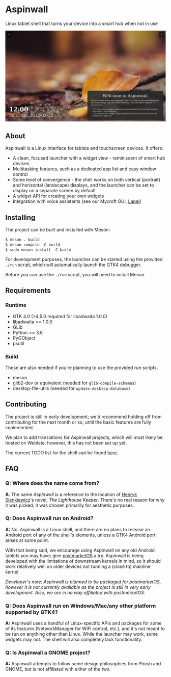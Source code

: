# Aspinwall

Linux tablet shell that turns your device into a smart hub when not in use

![Launcher screenshot](docs/launcher-screenshot.png)

## About

Aspinwall is a Linux interface for tablets and touchscreen devices. It offers:

- A clean, focused launcher with a widget view - reminiscent of smart hub devices
- Multitasking features, such as a dedicated app list and easy window control
- Some level of convergence - the shell works on both vertical (portrait) and horizontal (landscape) displays, and the launcher can be set to display on a separate screen by default
- A widget API for creating your own widgets
- Integration with voice assistants (see our Mycroft GUI, [Lapel](https://github.com/aspinwall-ui/lapel))

## Installing

The project can be built and installed with Meson:

```shell
$ meson . build
$ meson compile -C build
$ sudo meson install -C build
```

For development purposes, the launcher can be started using the provided `./run` script, which will automatically launch the GTK4 debugger.

Before you can use the `./run` script, you will need to install Meson.

## Requirements

### Runtime

- GTK 4.0 (>4.5.0 required for libadwaita 1.0.0)
- libadwaita >= 1.0.0
- GLib
- Python >= 3.6
- PyGObject
- psutil

### Build

These are also needed if you're planning to use the provided run scripts.

- meson
- glib2-dev or equivalent (needed for `glib-compile-schemas`)
- desktop-file-utils (needed for `update-desktop-database`)

## Contributing

The project is still in early development; we'd recommend holding off from contributing for the next month or so, until the basic features are fully implemented.

We plan to add translations for Aspinwall projects, which will most likely be hosted on Weblate; however, this has not been set up yet.

The current TODO list for the shell can be found [here](https://github.com/aspinwall-ui/aspinwall/issues/1).

## FAQ

### **Q:** Where does the name come from?

**A**: The name *Aspinwall* is a reference to the location of [Henryk Sienkiewicz](https://en.wikipedia.org/wiki/Henryk_Sienkiewicz)'s novel, *The Lighthouse Keeper*. There's no real reason for why it was picked; it was chosen primarily for aesthetic purposes.

### **Q:** Does Aspinwall run on Android?

**A:** No. Aspinwall is a Linux shell, and there are no plans to release an Android port of any of the shell's elements, unless a GTK4 Android port arises at some point.

With that being said, we encourage using Aspinwall on any old Android tablets you may have; give [postmarketOS](https://postmarketos.org) a try. Aspinwall is being developed with the limitations of downstream kernels in mind, so it should work relatively well on older devices not running a (close to) mainline kernel.

*Developer's note: Aspinwall is planned to be packaged for postmarketOS, however it is not currently available as the project is still in very early development. Also, we are in no way affiliated with postmarketOS.*

### **Q:** Does Aspinwall run on Windows/Mac/any other platform supported by GTK4?

**A:** Aspinwall uses a handful of Linux-specific APIs and packages for some of its features (NetworkManager for WiFi control, etc.), and it's not meant to be run on anything other than Linux. While the launcher may work, some widgets may not. The shell will also completely lack functionality.

### **Q:** Is Aspinwall a GNOME project?

**A:** Aspinwall attempts to follow some design philosophies from Phosh and GNOME, but is not affiliated with either of the two.
